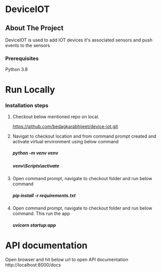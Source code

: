 
# DeviceIOT
## About The Project
DeviceIOT is used to add IOT devices it's associated sensors and push events to the sensors

### Prerequisites
Python 3.8

# Run Locally

### Installation steps
1. Checkout below mentioned repo on local.

   https://github.com/bedagkarabhijeet/device-iot.git


2. Navigat to checkout location and from command prompt created and activate virtual environment using below command

    ##### python -m venv venv
    
    ##### venv\Scripts\activate

3. Open command prompt, navigate to checkout folder and run below command

    ##### pip install -r requirements.txt
4. Open command prompt,  navigate to checkout folder and run below command. This run the app

    ##### uvicorn startup:app

# API documentation

Open browser and hit below url to open API documentation
    http://localhost:8000/docs
